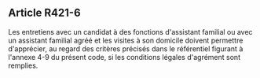 ## Article R421-6


Les entretiens avec un candidat à des fonctions d'assistant familial ou avec un assistant familial agréé et
les visites à son domicile doivent permettre d'apprécier, au regard des critères précisés dans le référentiel
figurant à l'annexe 4-9 du présent code, si les conditions légales d'agrément sont remplies.


